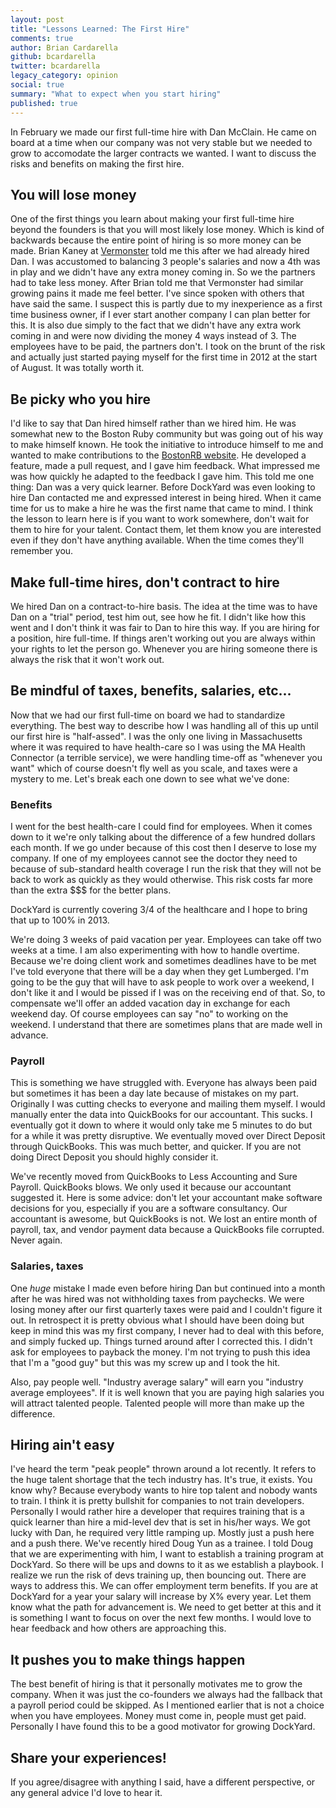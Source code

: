 ```yaml
---
layout: post
title: "Lessons Learned: The First Hire"
comments: true
author: Brian Cardarella
github: bcardarella
twitter: bcardarella
legacy_category: opinion
social: true
summary: "What to expect when you start hiring"
published: true
---
```


In February we made our first full-time hire with Dan McClain. He came
on board at a time when our company was not very stable but we needed to
grow to accomodate the larger contracts we wanted. I want to discuss the
risks and benefits on making the first hire.

## You will lose money ##

One of the first things you learn about making your first full-time hire
beyond the founders is that you will most likely lose money. Which is
kind of backwards because the entire point of hiring is so more money
can be made. Brian Kaney at [Vermonster](http://vermonster.com) told me this after we had already
hired Dan. I was accustomed to balancing 3 people's salaries and now a
4th was in play and we didn't have any extra money coming in. So we the
partners had to take less money. After Brian told me that Vermonster had
similar growing pains it made me feel better. I've since spoken with
others that have said the same. I suspect this is partly due to my
inexperience as a first time business owner, if I ever start another
company I can plan better for this. It is also due simply to the fact
that we didn't have any extra work coming in and were now dividing the
money 4 ways instead of 3. The employees have to be paid, the partners
don't. I took on the brunt of the risk and actually just started paying
myself for the first time in 2012 at the start of August. It was totally
worth it.

## Be picky who you hire ##

I'd like to say that Dan hired himself rather than we hired him. He was
somewhat new to the Boston Ruby community but was going out of his way
to make himself known. He took the initiative to introduce himself to
me and wanted to make contributions to the [BostonRB website](https://github.com/bostonrb/bostonrb).
He developed a feature, made a pull request, and I gave him feedback.
What impressed me was how quickly he adapted to the feedback I gave him.
This told me one thing: Dan was a very quick learner. Before DockYard
was even looking to hire Dan contacted me and expressed interest in
being hired. When it came time for us to make a hire he was the first
name that came to mind. I think the lesson to learn here is if you want
to work somewhere, don't wait for them to hire for your talent. Contact
them, let them know you are interested even if they don't have anything
available. When the time comes they'll remember you.

## Make full-time hires, don't contract to hire ##

We hired Dan on a contract-to-hire basis. The idea at the time was to
have Dan on a "trial" period, test him out, see how he fit. I didn't
like how this went and I don't think it was fair to Dan to hire this
way. If you are hiring for a position, hire full-time. If things aren't
working out you are always within your rights to let the person go.
Whenever you are hiring someone there is always the risk that it won't
work out.

## Be mindful of taxes, benefits, salaries, etc... ##

Now that we had our first full-time on board we had to standardize
everything. The best way to describe how I was handling all of this up
until our first hire is "half-assed". I was the only one living in
Massachusetts where it was required to have health-care so I was using
the MA Health Connector (a terrible service), we were handling time-off
as "whenever you want" which of course doesn't fly well as you scale,
and taxes were a mystery to me. Let's break each one down to see what
we've done:

### Benefits ###

I went for the best health-care I could find for employees. When it
comes down to it we're only talking about the difference of a few hundred
dollars each month. If we go under because of this cost then I deserve
to lose my company. If one of my employees cannot see the doctor they
need to because of sub-standard health coverage I run the risk that they
will not be back to work as quickly as they would otherwise. This risk
costs far more than the extra $$$ for the better plans.

DockYard is currently covering 3/4 of the healthcare and I hope to bring
that up to 100% in 2013.

We're doing 3 weeks of paid vacation per year. Employees can take off
two weeks at a time. I am also experimenting with how to handle
overtime. Because we're doing client work and sometimes deadlines have
to be met I've told everyone that there will be a day when they get
Lumberged. I'm going to be the guy that will have to ask people to work
over a weekend, I don't like it and I would be pissed if I was on the
receiving end of that. So, to compensate we'll offer an added vacation
day in exchange for each weekend day. Of course employees can say "no"
to working on the weekend. I understand that there are sometimes plans
that are made well in advance.

### Payroll ###

This is something we have struggled with. Everyone has always been paid
but sometimes it has been a day late because of mistakes on my part.
Originally I was cutting checks to everyone and mailing them myself. I
would manually enter the data into QuickBooks for our accountant. This
sucks. I eventually got it down to where it would only take me 5 minutes
to do but for a while it was pretty disruptive. We eventually moved over
Direct Deposit through QuickBooks. This was much better, and quicker. If
you are not doing Direct Deposit you should highly consider it.

We've recently moved from QuickBooks to Less Accounting and Sure
Payroll. QuickBooks blows. We only used it because our accountant
suggested it. Here is some advice: don't let your accountant make
software decisions for you, especially if you are a software
consultancy. Our accountant is awesome, but QuickBooks is not. We lost
an entire month of payroll, tax, and vendor payment data because a
QuickBooks file corrupted. Never again.

### Salaries, taxes ###

One *huge* mistake I made even before hiring Dan but continued into a
month after he was hired was not withholding taxes from paychecks. We
were losing money after our first quarterly taxes were paid and I couldn't figure it out. In retrospect it is
pretty obvious what I should have been doing but keep in mind this was
my first company, I never had to deal with this before, and simply
fucked up. Things turned around after I corrected this. I didn't ask for
employees to payback the money. I'm not trying to push this idea that
I'm a "good guy" but this was my screw up and I took the hit.

Also, pay people well. "Industry average salary" will earn you "industry
average employees". If it is well known that you are paying high
salaries you will attract talented people. Talented people will more
than make up the difference.

## Hiring ain't easy ##

I've heard the term "peak people" thrown around a lot recently. It
refers to the huge talent shortage that the tech industry has. It's
true, it exists. You know why? Because everybody wants to hire top
talent and nobody wants to train. I think it is pretty bullshit for
companies to not train developers. Personally I would rather hire a
developer that requires training that is a quick learner than hire a
mid-level dev that is set in his/her ways. We got lucky with Dan, he
required very little ramping up. Mostly just a push here and a push
there. We've recently hired Doug Yun as a trainee. I told Doug that we
are experimenting with him, I want to establish a training program at
DockYard. So there will be ups and downs to it as we establish a
playbook. I realize we run the risk of devs training up, then bouncing
out. There are ways to address this. We can offer employment term
benefits. If you are at DockYard for a year your salary will increase by
X% every year. Let them know what the path for advancement is. We need
to get better at this and it is something I want to focus on over the next
few months. I would love to hear feedback and how others are
approaching this.

## It pushes you to make things happen ##

The best benefit of hiring is that it personally motivates me to grow
the company. When it was just the co-founders we always had the fallback 
that a payroll period could be skipped. As I mentioned earlier that is
not a choice when you have employees. Money must come in, people must
get paid. Personally I have found this to be a good motivator for
growing DockYard.

## Share your experiences! ##

If you agree/disagree with anything I said, have a different
perspective, or any general advice I'd love to hear it.
